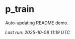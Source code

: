 # p_train

Auto-updating README demo.

<!--START_SECTION:status-->
_Last run: 2025-10-08 11:19 UTC_
<!--END_SECTION:status-->











































































































































































































































































































































































































































































































































































































































































































































































































































































































































































































































































